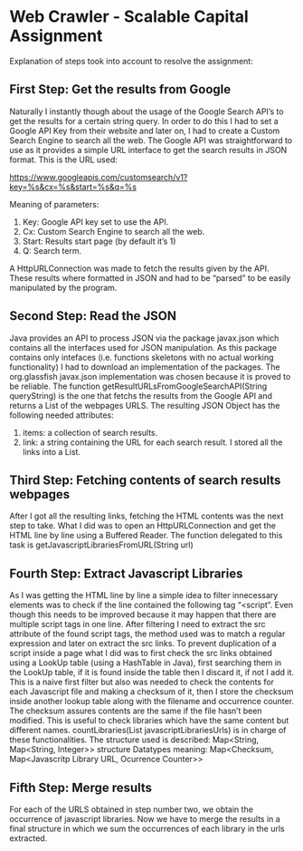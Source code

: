 # Web Crawler - Scalable Capital Assignment

Explanation of steps took into account to resolve the assignment:

## First Step: Get the results from Google

Naturally I instantly though about the usage of the Google Search API’s to get the results for a certain string query.  In order to do this I had to set a Google API Key from their website and later on, I had to create a Custom Search Engine to search all the web. The Google API was straightforward to use as it provides a simple URL interface to get the search results in JSON format. This is the URL used:

https://www.googleapis.com/customsearch/v1?key=%s&cx=%s&start=%s&q=%s

Meaning of parameters:
1. Key: Google API key set to use the API.
2. Cx: Custom Search Engine to search all the web.
3. Start: Results start page (by default it’s 1)
4. Q: Search term.

A HttpURLConnection was made to fetch the results given by the API. These results where formatted in JSON and had to be “parsed” to be easily manipulated by the program.

## Second Step: Read the JSON

Java provides an API to process JSON via the package javax.json which contains all the interfaces used for JSON manipulation. As this package contains only intefaces (i.e. functions skeletons with no actual working functionality)  I had to download an implementation of the packages. The org.glassfish javax.json implementation was chosen because it is proved to be reliable.
The function getResultURLsFromGoogleSearchAPI(String queryString) is the one that fetchs the results from the Google API and returns a List of the webpages URLS. The resulting JSON Object has the following needed attributes:
1. items: a collection of search results.
2. link: a string containing the URL for each search result.
I stored all the links into a List.
 
## Third Step: Fetching contents of search results webpages

After I got all the resulting links, fetching the HTML contents was the next step to take. What I did was to open an HttpURLConnection and get the HTML line by line using a Buffered Reader. The function delegated to this task is getJavascriptLibrariesFromURL(String url) 

## Fourth Step: Extract Javascript Libraries

As I was getting the HTML line by line a simple idea to filter innecessary elements was to check if the line contained the following tag “<script”. Even though this needs to be improved because it may happen that there are multiple script tags in one line. After filtering I need to extract the src attribute of the found script tags, the method used was to match a regular expression and later on extract the src links.
To prevent duplication of a script inside a page what I did was to first check the src links obtained using a LookUp table (using a HashTable in Java), first searching them in the LookUp table, if it is found inside the table then I discard it, if not I add it. This is a naive first filter but also was needed to check the contents for each Javascript file and making a checksum of it, then I store the checksum inside another lookup table along with the filename and occurrence counter. The checksum assures contents are the same if the file hasn’t been modified. This is useful to check libraries which have the same content but different names. countLibraries(List<String> javascriptLibrariesUrls) is in charge of these functionalities.
The structure used is described:
Map<String, Map<String, Integer>> structure
Datatypes meaning:
Map<Checksum, Map<Javascritp Library URL, Ocurrence Counter>>

## Fifth Step: Merge results

For each of the URLS obtained in step number two, we obtain the occurrence of javascript libraries. Now we have to merge the results in a final structure in which we sum the occurrences of each library in the urls extracted. 
